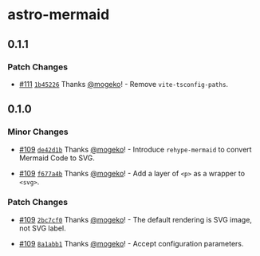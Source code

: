 # astro-mermaid

## 0.1.1

### Patch Changes

- [#111](https://github.com/mogeko/mogeko/pull/111) [`1b45226`](https://github.com/mogeko/mogeko/commit/1b45226dcce64ddb91c64d8ef8d36205f06e1bf7) Thanks [@mogeko](https://github.com/mogeko)! - Remove `vite-tsconfig-paths`.

## 0.1.0

### Minor Changes

- [#109](https://github.com/mogeko/mogeko/pull/109) [`de42d1b`](https://github.com/mogeko/mogeko/commit/de42d1b44b9226d649f38bf5425336eb4690b4a4) Thanks [@mogeko](https://github.com/mogeko)! - Introduce `rehype-mermaid` to convert Mermaid Code to SVG.

- [#109](https://github.com/mogeko/mogeko/pull/109) [`f677a4b`](https://github.com/mogeko/mogeko/commit/f677a4bdc4b0a8c4d5fc46a41af9bb922da8c1e2) Thanks [@mogeko](https://github.com/mogeko)! - Add a layer of `<p>` as a wrapper to `<svg>`.

### Patch Changes

- [#109](https://github.com/mogeko/mogeko/pull/109) [`2bc7cf0`](https://github.com/mogeko/mogeko/commit/2bc7cf0a568a769ca4774c4f9a141a26f3c38c3d) Thanks [@mogeko](https://github.com/mogeko)! - The default rendering is SVG image, not SVG label.

- [#109](https://github.com/mogeko/mogeko/pull/109) [`8a1abb1`](https://github.com/mogeko/mogeko/commit/8a1abb1d2389919479ef5821fda5cfe0b883ade0) Thanks [@mogeko](https://github.com/mogeko)! - Accept configuration parameters.
